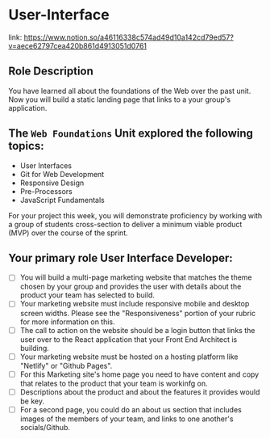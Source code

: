 # User-Interface

link: https://www.notion.so/a46116338c574ad49d10a142cd79ed57?v=aece62797cea420b861d4913051d0761

## **Role Description**

You have learned all about the foundations of the Web over the past unit. Now you will build a static landing page that links to a your group's application.

## **The `Web Foundations` Unit explored the following topics:**

- User Interfaces
- Git for Web Development
- Responsive Design
- Pre-Processors
- JavaScript Fundamentals

For your project this week, you will demonstrate proficiency by working with a group of students cross-section to deliver a minimum viable product (MVP) over the course of the sprint.

## **Your primary role User Interface Developer:**

- [ ]  You will build a multi-page marketing website that matches the theme chosen by your group and provides the user with details about the product your team has selected to build.
- [ ]  Your marketing website must include responsive mobile and desktop screen widths. Please see the "Responsiveness" portion of your rubric for more information on this.
- [ ]  The call to action on the website should be a login button that links the user over to the React application that your Front End Architect is building.
- [ ]  Your marketing website must be hosted on a hosting platform like "Netlify" or "Github Pages".
- [ ]  For this Marketing site's home page you need to have content and copy that relates to the product that your team is workinfg on.
- [ ]  Descriptions about the product and about the features it provides would be key.
- [ ]  For a second page, you could do an about us section that includes images of the members of your team, and links to one another's socials/Github.
